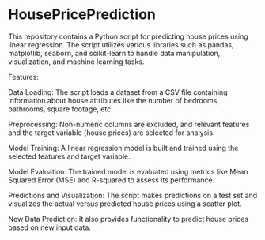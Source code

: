 # HousePricePrediction
This repository contains a Python script for predicting house prices using linear regression. The script utilizes various libraries such as pandas, matplotlib, seaborn, and scikit-learn to handle data manipulation, visualization, and machine learning tasks.

Features:

Data Loading: The script loads a dataset from a CSV file containing information about house attributes like the number of bedrooms, bathrooms, square footage, etc.

Preprocessing: Non-numeric columns are excluded, and relevant features and the target variable (house prices) are selected for analysis.

Model Training: A linear regression model is built and trained using the selected features and target variable.

Model Evaluation: The trained model is evaluated using metrics like Mean Squared Error (MSE) and R-squared to assess its performance.

Predictions and Visualization: The script makes predictions on a test set and visualizes the actual versus predicted house prices using a scatter plot.

New Data Prediction: It also provides functionality to predict house prices based on new input data.

